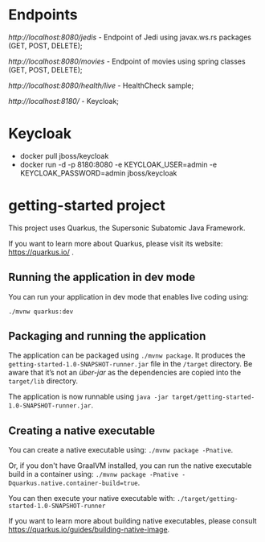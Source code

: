 # Endpoints

*http://localhost:8080/jedis* - Endpoint of Jedi using javax.ws.rs packages (GET, POST, DELETE);

*http://localhost:8080/movies* - Endpoint of movies using spring classes (GET, POST, DELETE);

*http://localhost:8080/health/live* - HealthCheck sample;

*http://localhost:8180/* - Keycloak;

# Keycloak

* docker pull jboss/keycloak
* docker run -d -p 8180:8080 -e KEYCLOAK_USER=admin -e KEYCLOAK_PASSWORD=admin jboss/keycloak

















# getting-started project

This project uses Quarkus, the Supersonic Subatomic Java Framework.

If you want to learn more about Quarkus, please visit its website: https://quarkus.io/ .

## Running the application in dev mode

You can run your application in dev mode that enables live coding using:
```
./mvnw quarkus:dev
```

## Packaging and running the application

The application can be packaged using `./mvnw package`.
It produces the `getting-started-1.0-SNAPSHOT-runner.jar` file in the `/target` directory.
Be aware that it’s not an _über-jar_ as the dependencies are copied into the `target/lib` directory.

The application is now runnable using `java -jar target/getting-started-1.0-SNAPSHOT-runner.jar`.

## Creating a native executable

You can create a native executable using: `./mvnw package -Pnative`.

Or, if you don't have GraalVM installed, you can run the native executable build in a container using: `./mvnw package -Pnative -Dquarkus.native.container-build=true`.

You can then execute your native executable with: `./target/getting-started-1.0-SNAPSHOT-runner`

If you want to learn more about building native executables, please consult https://quarkus.io/guides/building-native-image.